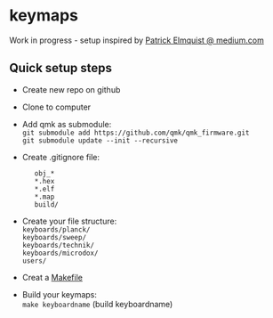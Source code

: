 # keymaps

Work in progress - setup inspired by [Patrick Elmquist @ medium.com](https://medium.com/@patrick.elmquist/separate-keymap-repo-for-qmk-136ff5a419bd)

## Quick setup steps
- Create new repo on github

- Clone to computer

- Add qmk as submodule:  
  `git submodule add https://github.com/qmk/qmk_firmware.git`  
  `git submodule update --init --recursive`  

- Create .gitignore file:  

         obj_*  
         *.hex  
         *.elf  
         *.map   
         build/  

- Create your file structure:  
  `keyboards/planck/`  
  `keyboards/sweep/`  
  `keyboards/technik/`  
  `keyboards/microdox/`  
  `users/`  

- Creat a [Makefile](https://github.com/brianoverby/keymaps/blob/main/Makefile)  

- Build your keymaps:  
  `make keyboardname` (build keyboardname)  


